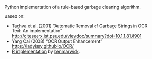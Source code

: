 Python implementation of a rule-based garbage cleaning algorithm.

Based on:

* Taghva et al. (2001) “Automatic Removal of Garbage Strings in OCR Text: An implementation” http://citeseerx.ist.psu.edu/viewdoc/summary?doi=10.1.1.81.8901
* Yang Cai (2008) “OCR Output Enhancement” https://ladyissy.github.io/OCR/
* [R implementation](https://github.com/benmarwick/rmgarbage/ "R implementation") by  [benmarwick](https://github.com/benmarwick "benmarwick").
